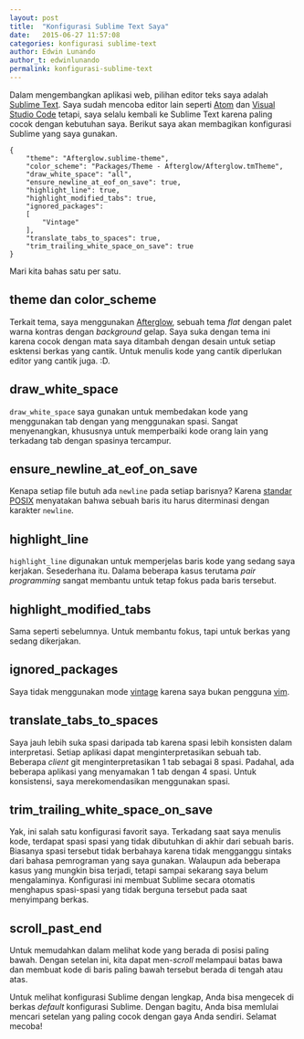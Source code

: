```yaml
---
layout: post
title:  "Konfigurasi Sublime Text Saya"
date:   2015-06-27 11:57:08
categories: konfigurasi sublime-text
author: Edwin Lunando
author_t: edwinlunando
permalink: konfigurasi-sublime-text
---
```


Dalam mengembangkan aplikasi web, pilihan editor teks saya adalah [Sublime Text][0]. Saya sudah mencoba editor lain seperti [Atom][1] dan [Visual Studio Code][2] tetapi, saya selalu kembali ke Sublime Text karena paling cocok dengan kebutuhan saya. Berikut saya akan membagikan konfigurasi Sublime yang saya gunakan.

    {
        "theme": "Afterglow.sublime-theme",
        "color_scheme": "Packages/Theme - Afterglow/Afterglow.tmTheme",
        "draw_white_space": "all",
        "ensure_newline_at_eof_on_save": true,
        "highlight_line": true,
        "highlight_modified_tabs": true,
        "ignored_packages":
        [
            "Vintage"
        ],
        "translate_tabs_to_spaces": true,
        "trim_trailing_white_space_on_save": true
    }

Mari kita bahas satu per satu.

## theme dan color_scheme

Terkait tema, saya menggunakan [Afterglow][3], sebuah tema *flat* dengan palet warna kontras dengan *background* gelap. Saya suka dengan tema ini karena cocok dengan mata saya ditambah dengan desain untuk setiap esktensi berkas yang cantik. Untuk menulis kode yang cantik diperlukan editor yang cantik juga. :D.

## draw_white_space

`draw_white_space` saya gunakan untuk membedakan kode yang menggunakan tab dengan yang menggunakan spasi. Sangat menyenangkan, khususnya untuk memperbaiki kode orang lain yang terkadang tab dengan spasinya tercampur.

## ensure_newline_at_eof_on_save

Kenapa setiap file butuh ada `newline` pada setiap barisnya? Karena [standar POSIX][4] menyatakan bahwa sebuah baris itu harus diterminasi dengan karakter `newline`.

## highlight_line

`highlight_line` digunakan untuk memperjelas baris kode yang sedang saya kerjakan. Sesederhana itu. Dalama beberapa kasus terutama *pair programming* sangat membantu untuk tetap fokus pada baris tersebut.

## highlight_modified_tabs

Sama seperti sebelumnya. Untuk membantu fokus, tapi untuk berkas yang sedang dikerjakan.

## ignored_packages

Saya tidak menggunakan mode [vintage][5] karena saya bukan pengguna [vim][6].

## translate_tabs_to_spaces

Saya jauh lebih suka spasi daripada tab karena spasi lebih konsisten dalam interpretasi. Setiap aplikasi dapat menginterpretasikan sebuah tab. Beberapa *client* git menginterpretasikan 1 tab sebagai 8 spasi. Padahal, ada beberapa aplikasi yang menyamakan 1 tab dengan 4 spasi. Untuk konsistensi, saya merekomendasikan menggunakan spasi.

## trim_trailing_white_space_on_save

Yak, ini salah satu konfigurasi favorit saya. Terkadang saat saya menulis kode, terdapat spasi spasi yang tidak dibutuhkan di akhir dari sebuah baris. Biasanya spasi tersebut tidak berbahaya karena tidak mengganggu sintaks dari bahasa pemrograman yang saya gunakan. Walaupun ada beberapa kasus yang mungkin bisa terjadi, tetapi sampai sekarang saya belum mengalaminya. Konfigurasi ini membuat Sublime secara otomatis menghapus spasi-spasi yang tidak berguna tersebut pada saat menyimpang berkas.

## scroll_past_end

Untuk memudahkan dalam melihat kode yang berada di posisi paling bawah. Dengan setelan ini, kita dapat men-*scroll* melampaui batas bawa dan membuat kode di baris paling bawah tersebut berada di tengah atau atas.

Untuk melihat konfigurasi Sublime dengan lengkap, Anda bisa mengecek di berkas *default* konfigurasi Sublime. Dengan bagitu, Anda bisa memlulai mencari setelan yang paling cocok dengan gaya Anda sendiri. Selamat mecoba!

[0]:   http://www.sublimetext.com/
[1]:   https://atom.io/
[2]:   https://code.visualstudio.com/
[3]:   https://github.com/YabataDesign/afterglow-theme
[4]:   http://pubs.opengroup.org/onlinepubs/9699919799/basedefs/V1_chap03.html#tag_03_206
[5]:   https://www.sublimetext.com/docs/2/vintage.html
[6]:   http://www.vim.org/
